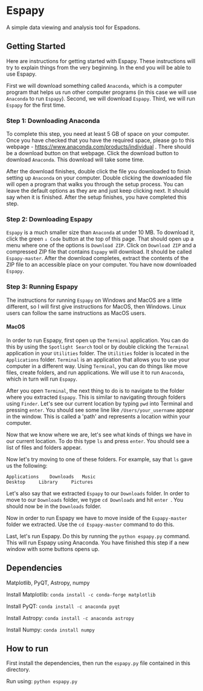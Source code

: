 # Espapy #

A simple data viewing and analysis tool for Espadons.


## Getting Started ##

Here are instructions for getting started with Espapy. These instructions will try to explain things from the very beginning. In the end you will be able to use Espapy.

First we will download something called `Anaconda`, which is a computer program that helps us run other computer programs (in this case we will use `Anaconda` to run `Espapy`). Second, we will download `Espapy`. Third, we will run `Espapy` for the first time.

### Step 1: Downloading Anaconda ###

To complete this step, you need at least 5 GB of space on your computer. Once you have checked that you have the required space, please go to this webpage - https://www.anaconda.com/products/individual . There should be a download button on that webpage. Click the download button to download `Anaconda`. This download will take some time.


After the download finishes, double click the file you downloaded to finish setting up `Anaconda` on your computer. Double clicking the downloaded file will open a program that walks you through the setup process. You can leave the default options as they are and just keep clicking next. It should say when it is finished. After the setup finishes, you have completed this step.


### Step 2: Downloading Espapy ###

`Espapy` is a much smaller size than `Anaconda` at under 10 MB. To download it, click the green `↓ Code` button at the top of this page. That should open up a menu where one of the options is `Download ZIP`. Click on `Download ZIP` and a compressed ZIP file that contains `Espapy` will download. It should be called `Espapy-master`. After the download completes, extract the contents of the ZIP file to an accessible place on your computer. You have now downloaded `Espapy`.


### Step 3: Running Espapy ###

The instructions for running `Espapy` on Windows and MacOS are a little different, so I will first give instructions for MacOS, then Windows. Linux users can follow the same instructions as MacOS users.

#### MacOS ####

In order to run Espapy, first open up the `Terminal` application. You can do this by using the `Spotlight Search` tool or by double clicking the `Terminal` application in your `Utilities` folder. The `Utilities` folder is located in the `Applications` folder. `Terminal` is an application that allows you to use your computer in a different way. Using `Terminal`, you can do things like move files, create folders, and run applications.  We will use it to run `Anaconda`, which in turn will run `Espapy`. 

After you open `Terminal`, the next thing to do is to navigate to the folder where you extracted `Espapy`. This is similar to navigating through folders using `Finder`. Let's see our current location by typing `pwd` into Terminal and pressing `enter`. You should see some line like `/Users/your_username` appear in the window. This is called a 'path' and represents a location within your computer.

Now that we know where we are, let's see what kinds of things we have in our current location. To do this type `ls` and press `enter`. You should see a list of files and folders appear.

Now let's try moving to one of these folders. For example, say that `ls` gave us the following:

```
Applications	Downloads	Music   
Desktop		Library		Pictures 
```

Let's also say that we extracted `Espapy` to our `Downloads` folder. In order to move to our `Downloads` folder, we type `cd Downloads` and hit `enter `. You should now be in the `Downloads` folder.

Now in order to run Espapy we have to move inside of the `Espapy-master` folder we extracted. Use the `cd Espapy-master` command to do this.

Last, let's run Espapy. Do this by running the `python espapy.py` command. This will run Espapy using Anaconda. You have finished this step if a new window with some buttons opens up.

## Dependencies ##

Matplotlib, PyQT, Astropy, numpy

Install Matplotlib: `conda install -c conda-forge matplotlib`

Install PyQT: `conda install -c anaconda pyqt`

Install Astropy: `conda install -c anaconda astropy`

Install Numpy: `conda install numpy`

## How to run ##

First install the dependencies, then run the `espapy.py` file contained in this directory.

Run using: `python espapy.py`

